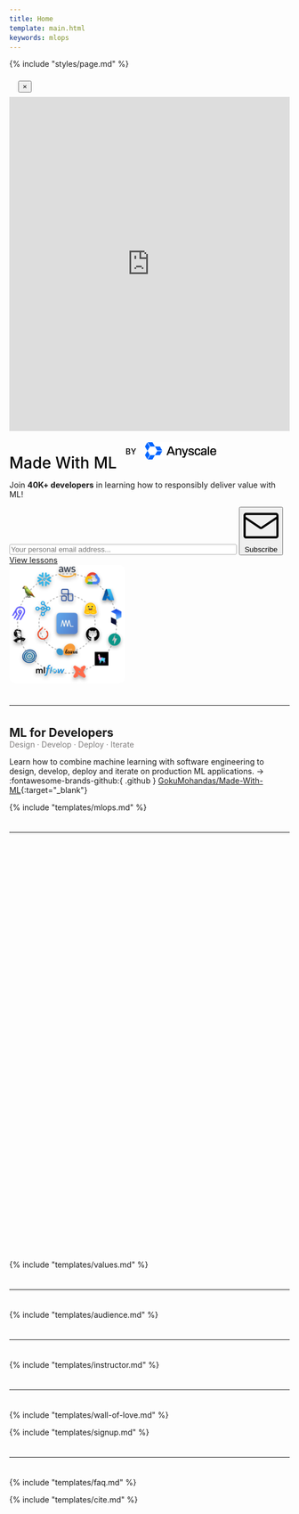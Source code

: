 ```yaml
---
title: Home
template: main.html
keywords: mlops
---
```


{% include "styles/page.md" %}

<div class="modal fade" id="newsletterForm" tabindex="-1" role="dialog" aria-labelledby="newsletterFormLabel" aria-hidden="true">
    <div class="modal-dialog modal-dialog-centered" role="document">
        <div class="modal-content">
            <div class="modal-header" style="padding: 0.5rem 1rem 0.5rem 1rem;">
                <button type="button" class="close" data-dismiss="modal" aria-label="Close">
                    <span aria-hidden="true">&times;</span>
                </button>
            </div>
            <!-- DON'T FORGET TO CHANGE LINK INSIDE docs/overrides/newsletter.html and mkdocs.yml -->
            <iframe width="540" height="600" src="https://c8efd03b.sibforms.com/serve/MUIFAKa3IQxVRvYHZ_oiARAblHq4WbNhDT72vx1pHJFklbHrp4V813O6mQMUHN5ikC51vZBBw2VqyEgMGgf6NFQg9rC8qgcURZBtzPj5TjOFimUAPyYPTLFrmd6nRKV0OK09SRnZxucZX0xMGR02ADg0GSvd_see2qS0VZnFPJ_JudrivA7uA4fs4BZrNn_3_fMjmF_Bj9ZOD9Ia" frameborder="0" scrolling="auto" allowfullscreen style="display: block;margin-left: auto;margin-right: auto;max-width: 100%;"></iframe>
        </div>
    </div>
</div>

<!-- Hero -->
<div class="row flex-column-reverse flex-md-row">
    <div class="col-md-7" data-aos="fade-right">
        <div class="ai-hero-text">
            <div style="display: flex; align-items: center; gap: 1rem;">
                <h1 style="margin-bottom: 0rem; color: #000; font-weight: 500;">Made With ML</h1>
                <p style="font-weight: 600;">BY</p>
                <a href="https://www.anyscale.com?utm_source=madewithmml&utm_medium=website&utm_campaign=hero" target="_blank"><img src="/static/images/anyscale-black-text.svg" style="width: 8rem;"></a>
            </div>
            <p style="font-size: 0.89rem;">Join <b>40K+ developers</b> in learning how to responsibly deliver value with ML!</p>
            <input class="revue-form-field" placeholder="Your personal email address..." type="email" name="member[email]" id="member_email" style="width: 80%; border: 1px solid #b3b3b3; border-radius: 3px;">
            <button class="md-button md-button--purple-gradient mr-2 mb-2 mb-md-0 mt-md-2 mt-2" style="cursor: pointer !important;" data-toggle="modal" data-target="#newsletterForm">
                <span class="twemoji mr-1"><svg xmlns="http://www.w3.org/2000/svg" viewBox="0 0 24 24"><path fill-rule="evenodd" d="M1.75 3A1.75 1.75 0 000 4.75v14c0 .966.784 1.75 1.75 1.75h20.5A1.75 1.75 0 0024 18.75v-14A1.75 1.75 0 0022.25 3H1.75zM1.5 4.75a.25.25 0 01.25-.25h20.5a.25.25 0 01.25.25v.852l-10.36 7a.25.25 0 01-.28 0l-10.36-7V4.75zm0 2.662V18.75c0 .138.112.25.25.25h20.5a.25.25 0 00.25-.25V7.412l-9.52 6.433c-.592.4-1.368.4-1.96 0L1.5 7.412z"></path></svg></span> Subscribe
            </button>
            <a href="#mlops"><span class="md-button md-button--grey-secondary mr-2 mb-2 mb-md-0 mt-md-2 px-3 py-1">View lessons</span></a>
        </div>
    </div>
    <div class="col-md-5 ai-center-all" data-aos="fade-left">
        <div class="mb-md-0 mb-4">
            <img src="/static/images/logos.png" style="width: 13rem; border-radius: 10px;" alt="machine learning logos">
        </div>
    </div>
</div>

<hr style="margin-top: 2.25rem; margin-bottom: 2.25rem;">

<h2 id="course" class="ai-center-all" style="margin-bottom: 0rem;">ML for Developers</h2>
<p style="margin-top: 0rem; margin-bottom: 0rem !important; color: #807e7e;" class="ai-center-all">Design · Develop · Deploy · Iterate</p>

Learn how to combine machine learning with software engineering to design, develop, deploy and iterate on production ML applications. &rarr; :fontawesome-brands-github:{ .github } [GokuMohandas/Made-With-ML](https://github.com/GokuMohandas/Made-With-ML){:target="\_blank"}

{% include "templates/mlops.md" %}

<hr style="margin-top: 2.25rem; margin-bottom: 2.25rem;">

<!-- Youtube Video -->
<div class="ai-yt-mobile">
    <iframe id="yt-video-mobile" frameborder="0" scrolling="no" marginheight="0" marginwidth="0" width="620" height="347" type="text/html" src="" title="YouTube video player" frameborder="0" allow="accelerometer; autoplay; clipboard-write; encrypted-media; gyroscope; picture-in-picture" allowfullscreen></iframe>
</div>

<div class="ai-yt-desktop">
    <iframe id="yt-video-desktop" frameborder="0" scrolling="no" marginheight="0" marginwidth="0" width="620" height="347" type="text/html" src="" title="YouTube video player" frameborder="0" allow="accelerometer; autoplay; clipboard-write; encrypted-media; gyroscope; picture-in-picture" allowfullscreen></iframe>
</div>

<script>
    var yt_video_id = "AWgkt8H8yVo"
    var yt_video_source = "https://www.youtube.com/embed/" + yt_video_id + "?autoplay=0&fs=1&iv_load_policy=1&showinfo=1&rel=0&cc_load_policy=0&vq=hd720"
    document.getElementById("yt-video-mobile").src = yt_video_source;
    document.getElementById("yt-video-desktop").src = yt_video_source;
</script>

<br>

{% include "templates/values.md" %}

<hr style="margin-top: 2.25rem; margin-bottom: 2.25rem;">

{% include "templates/audience.md" %}

<hr style="margin-top: 2.25rem; margin-bottom: 2.25rem;">

{% include "templates/instructor.md" %}

<hr style="margin-top: 2.25rem; margin-bottom: 2.25rem;">

{% include "templates/wall-of-love.md" %}

{% include "templates/signup.md" %}

<hr style="margin-top: 2.25rem; margin-bottom: 2.25rem;">

{% include "templates/faq.md" %}

{% include "templates/cite.md" %}
